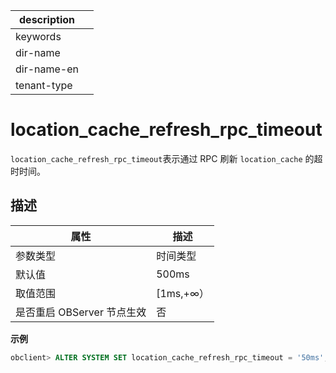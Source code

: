 |description||
|---|---|
|keywords||
|dir-name||
|dir-name-en||
|tenant-type||

# location_cache_refresh_rpc_timeout

`location_cache_refresh_rpc_timeout`表示通过 RPC 刷新 `location_cache` 的超时时间。

## 描述

|        属性        |    描述     |
|------------------|-----------|
| 参数类型             | 时间类型      |
| 默认值              | 500ms     |
| 取值范围             | \[1ms,+∞） |
| 是否重启 OBServer 节点生效 | 否         |

**示例**

```sql
obclient> ALTER SYSTEM SET location_cache_refresh_rpc_timeout = '50ms';
```
